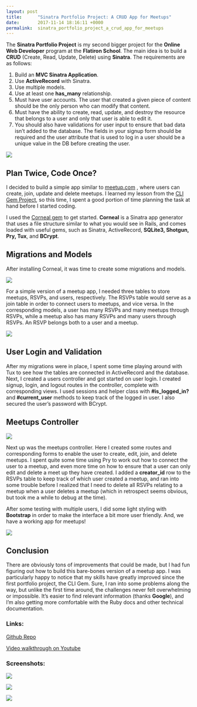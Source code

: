 ```yaml
---
layout: post
title:      "Sinatra Portfolio Project: A CRUD App for Meetups"
date:       2017-11-14 18:16:11 +0000
permalink:  sinatra_portfolio_project_a_crud_app_for_meetups
---
```



The **Sinatra Portfolio Project** is my second bigger project for the **Online Web Developer** program at the **Flatiron School**. The main idea is to build a **CRUD** (Create, Read, Update, Delete) using **Sinatra**. The requirements are as follows: 

1. Build an **MVC Sinatra Application**.
2. Use **ActiveRecord** with Sinatra.
3. Use multiple models.
4. Use at least one **has_many** relationship.
5. Must have user accounts. The user that created a given piece of content should be the only person who can modify that content.
6. Must have the ability to create, read, update, and destroy the resource that belongs to a user and only that user is able to edit it.
7. You should also have validations for user input to ensure that bad data isn’t added to the database. The fields in your signup form should be required and the user attribute that is used to log in a user should be a unique value in the DB before creating the user.

![](https://i.imgur.com/Qw6Il52.png)

## Plan Twice, Code Once? 

I decided to build a simple app similar to [meetup.com](https://www.meetup.com/) , where users can create, join, update and delete meetups. I learned my lesson from the [CLI Gem Project](http://electricsauna.net/2017/09/30/cli_data_gem_project_-_scraping_tech_articles_on_google_news/), so this time, I spent a good portion of time planning the task at hand before I started coding. 

I used the [Corneal gem](http://thebrianemory.github.io/corneal/) to get started. **Corneal** is a Sinatra app generator that uses a file structure similar to what you would see in Rails, and comes loaded with useful gems, such as Sinatra, ActiveRecord, **SQLite3, Shotgun, Pry, Tux**, and **BCrypt**. 

## Migrations and Models

After installing Corneal, it was time to create some migrations and models. 

![](https://imgur.com/pOXEXiz)

For a simple version of a meetup app, I needed three tables to store meetups, RSVPs, and users, respectively. The RSVPs table would serve as a join table in order to connect users to meetups, and vice versa. In the corresponding models, a user has many RSVPs and many meetups through RSVPs, while a meetup also has many RSVPs and many users through RSVPs. An RSVP belongs both to a user and a meetup. 

![](https://i.imgur.com/pOXEXiz.png)

## User Login and Validation

After my migrations were in place, I spent some time playing around with Tux to see how the tables are connected in ActiveRecord and the database. Next, I created a users controller and got started on user login. I created signup, login, and logout routes in the controller, complete with corresponding views. I used sessions and helper class with **#is_logged_in?** and **#current_user** methods to keep track of the logged in user. I also secured the user’s password with BCrypt. 

## Meetups Controller
![](https://i.imgur.com/U5X59U5.png)

Next up was the meetups controller. Here I created some routes and corresponding forms to enable the user to create, edit, join, and delete meetups. I spent quite some time using Pry to work out how to connect the user to a meetup, and even more time on how to ensure that a user can only edit and delete a meet up they have created. I added a **creator_id** row to the RSVPs table to keep track of which user created a meetup, and ran into some trouble before I realized that I need to delete all RSVPs relating to a meetup when a user deletes a meetup (which in retrospect seems obvious, but took me a while to debug at the time). 

After some testing with multiple users, I did some light styling with **Bootstrap** in order to make the interface a bit more user friendly. And, we have a working app for meetups!

![](https://i.imgur.com/Dc9MqXk.png)

## Conclusion

There are obviously tons of improvements that could be made, but I had fun figuring out how to build this bare-bones version of a meetup app. I was particularly happy to notice that my skills have greatly improved since the first portfolio project, the CLI Gem. Sure, I ran into some problems along the way, but unlike the first time around, the challenges never felt overwhelming or impossible. It’s easier to find relevant information (thanks **Google**), and I’m also getting more comfortable with the Ruby docs and other technical documentation.

### Links:

[Github Repo](https://github.com/aut0maat10/meetup-app)

[Video walkthrough on Youtube](https://www.youtube.com/watch?v=KN4ImTpXNtI&t=12s)


### Screenshots:

![](https://i.imgur.com/a0xorK3.png)

![](https://i.imgur.com/0dfghml.png)

![](https://i.imgur.com/f8iTezv.png)










